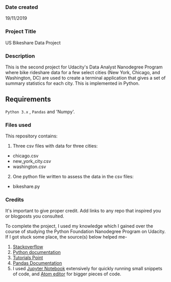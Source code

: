 ### Date created

19/11/2019

### Project Title

 US Bikeshare Data Project

### Description

This is the second project for Udacity's Data Analyst Nanodegree Program where
bike rideshare data for a few select cities (New York, Chicago, and Washington,
DC) are used to create a terminal application that gives a set of summary
statistics for each city. This is implemented in Python.

## Requirements

`Python 3.x` , `Pandas` and 'Numpy'.

### Files used

This repository contains:

1. Three csv files with data for three cities:
 
 - chicago.csv
 - new_york_city.csv
 - washington.csv

2. One python file written to assess the data in the csv files:

 - bikeshare.py

### Credits

It's important to give proper credit. Add links to any repo that inspired you or blogposts you consulted.

To complete the project, I used my knowledge which I gained over the course of studying the Python Foundation Nanodegree Program on Udacity.
If I got stuck some place, the source(s) below helped me-
1. [Stackoverflow](https://stackoverflow.com/)
2. [Python documentation](https://docs.python.org/3/library/)
3. [Tutorials Point](https://www.tutorialspoint.com/python/)
4. [Pandas Documentation](https://pandas.pydata.org/pandas-docs/version/0.17.0/)
5. I used [Jupyter Notebook](http://jupyter.org/) extensively for quickly running small snippets of code, and [Atom editor](https://atom.io/) for bigger pieces of code.
